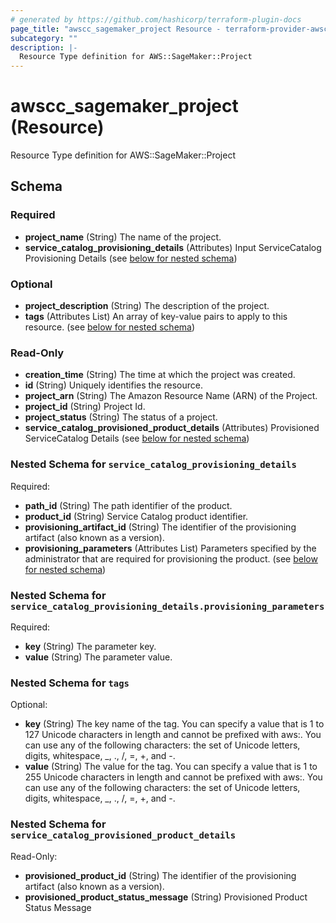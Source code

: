 ```yaml
---
# generated by https://github.com/hashicorp/terraform-plugin-docs
page_title: "awscc_sagemaker_project Resource - terraform-provider-awscc"
subcategory: ""
description: |-
  Resource Type definition for AWS::SageMaker::Project
---
```


# awscc_sagemaker_project (Resource)

Resource Type definition for AWS::SageMaker::Project



<!-- schema generated by tfplugindocs -->
## Schema

### Required

- **project_name** (String) The name of the project.
- **service_catalog_provisioning_details** (Attributes) Input ServiceCatalog Provisioning Details (see [below for nested schema](#nestedatt--service_catalog_provisioning_details))

### Optional

- **project_description** (String) The description of the project.
- **tags** (Attributes List) An array of key-value pairs to apply to this resource. (see [below for nested schema](#nestedatt--tags))

### Read-Only

- **creation_time** (String) The time at which the project was created.
- **id** (String) Uniquely identifies the resource.
- **project_arn** (String) The Amazon Resource Name (ARN) of the Project.
- **project_id** (String) Project Id.
- **project_status** (String) The status of a project.
- **service_catalog_provisioned_product_details** (Attributes) Provisioned ServiceCatalog  Details (see [below for nested schema](#nestedatt--service_catalog_provisioned_product_details))

<a id="nestedatt--service_catalog_provisioning_details"></a>
### Nested Schema for `service_catalog_provisioning_details`

Required:

- **path_id** (String) The path identifier of the product.
- **product_id** (String) Service Catalog product identifier.
- **provisioning_artifact_id** (String) The identifier of the provisioning artifact (also known as a version).
- **provisioning_parameters** (Attributes List) Parameters specified by the administrator that are required for provisioning the product. (see [below for nested schema](#nestedatt--service_catalog_provisioning_details--provisioning_parameters))

<a id="nestedatt--service_catalog_provisioning_details--provisioning_parameters"></a>
### Nested Schema for `service_catalog_provisioning_details.provisioning_parameters`

Required:

- **key** (String) The parameter key.
- **value** (String) The parameter value.



<a id="nestedatt--tags"></a>
### Nested Schema for `tags`

Optional:

- **key** (String) The key name of the tag. You can specify a value that is 1 to 127 Unicode characters in length and cannot be prefixed with aws:. You can use any of the following characters: the set of Unicode letters, digits, whitespace, _, ., /, =, +, and -.
- **value** (String) The value for the tag. You can specify a value that is 1 to 255 Unicode characters in length and cannot be prefixed with aws:. You can use any of the following characters: the set of Unicode letters, digits, whitespace, _, ., /, =, +, and -.


<a id="nestedatt--service_catalog_provisioned_product_details"></a>
### Nested Schema for `service_catalog_provisioned_product_details`

Read-Only:

- **provisioned_product_id** (String) The identifier of the provisioning artifact (also known as a version).
- **provisioned_product_status_message** (String) Provisioned Product Status Message



